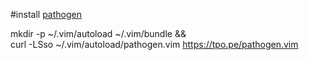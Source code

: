 #install [pathogen](https://github.com/tpope/vim-pathogen)

mkdir -p ~/.vim/autoload ~/.vim/bundle && \
curl -LSso ~/.vim/autoload/pathogen.vim https://tpo.pe/pathogen.vim
